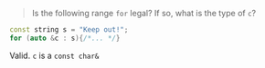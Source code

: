 > Is the following range `for` legal? If so, what is the type of `c`?

```cpp
const string s = "Keep out!";
for (auto &c : s){/*... */}
```

Valid. `c` is a `const char&`